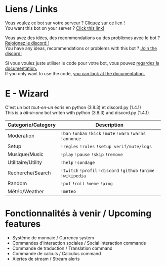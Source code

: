 # Liens / Links
Vous voulez ce bot sur votre serveur ? [Cliquez sur ce lien !](https://discord.com/api/oauth2/authorize?client_id=713781013830041640&permissions=334622423&scope=bot)<br>
You want this bot on your server ? [Click this link!](https://discord.com/api/oauth2/authorize?client_id=713781013830041640&permissions=334622423&scope=bot)<br>

Vous avez des idées, des recommendations ou des problèmes avec le bot ? [Rejoignez le discord !](https://discord.gg/H68KXcm)<br>
You have any ideas, recommendations or problems with this bot ? [Join the discord!](https://discord.gg/H68KXcm)<br>

Si vous voulez juste utiliser le code pour votre bot, vous pouvez [regardez la documentation.](https://github.com/MrSpaar/discord-bot/wiki)<br>
If you only want to use the code, [you can look at the documentation.](https://github.com/MrSpaar/discord-bot/wiki)<br>


# E - Wizard
C'est un bot *tout-en-un* écris en python (3.8.3) et discord.py (1.4.1)<br>
This is a *all-in-one* bot writen with python (3.8.3) and discord.py (1.4.1)

|Categorie/Category|                           Description                                       |
|------------------|-----------------------------------------------------------------------------|
|Moderation        |`!ban` `!unban` `!kick` `!mute` `!warn` `!warns` `!annonce`                  |
|Setup             |`!regles` `!roles` `!setup verif/mute/logs`                                  |
|Musique/Music     |`!play` `!pause` `!skip` `!remove`                                           |
|Utilitaire/Utility|`!help` `!sondage`                                                           |
|Recherche/Search  |`!twitch` `!profil` `!discord` `!github` `!anime` `!wikipedia`               |
|Random            |`!pof` `!roll` `!meme` `!ping`                                               |
|Météo/Weather     |`!meteo`                                                                     |

# Fonctionnalités à venir / Upcoming features

- Système de monnaie / Currency system
- Commandes d'interaction sociales / Social interaction commands
- Commande de traduction / Translation command
- Commande de calculs / Calculus command
- Alertes de stream / Stream alerts
